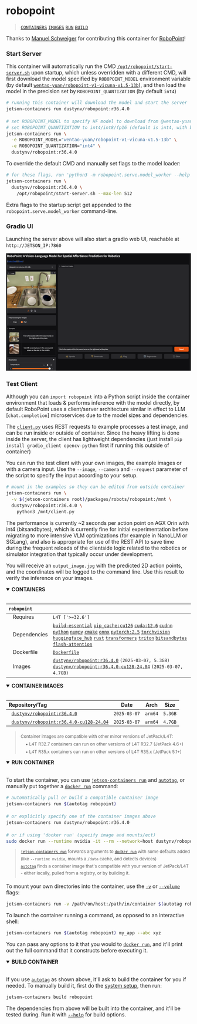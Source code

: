 # robopoint

> [`CONTAINERS`](#user-content-containers) [`IMAGES`](#user-content-images) [`RUN`](#user-content-run) [`BUILD`](#user-content-build)

Thanks to [Manuel Schweiger](https://github.com/mschweig) for contributing this container for [RoboPoint](https://robo-point.github.io/)!

### Start Server

This container will automatically run the CMD [`/opt/robopoint/start-server.sh`](start-server.sh) upon startup, which unless overridden with a different CMD, will first download the model specified by `ROBOPOINT_MODEL` environment variable (by default [`wentao-yuan/robopoint-v1-vicuna-v1.5-13b`](https://huggingface.co/wentao-yuan/robopoint-v1-vicuna-v1.5-13b)), and then load the model in the precision set by `ROBOPOINT_QUANTIZATION` (by default `int4`)

```bash
# running this container will download the model and start the server
jetson-containers run dustynv/robopoint:r36.4.0

# set ROBOPOINT_MODEL to specify HF model to download from @wentao-yuan (or local path)
# set ROBOPOINT_QUANTIZATION to int4/int8/fp16 (default is int4, with bitsandbytes --load_in_4bit)
jetson-containers run \
  -e ROBOPOINT_MODEL="wentao-yuan/robopoint-v1-vicuna-v1.5-13b" \
  -e ROBOPOINT_QUANTIZATION="int4" \
  dustynv/robopoint:r36.4.0
```

To override the default CMD and manually set flags to the model loader:

```bash
# for these flags, run 'python3 -m robopoint.serve.model_worker --help'
jetson-containers run \
  dustynv/robopoint:r36.4.0 \
    /opt/robopoint/start-server.sh --max-len 512
```

Extra flags to the startup script get appended to the `robopoint.serve.model_worker` command-line.

### Gradio UI

Launching the server above will also start a gradio web UI, reachable at `http://JETSON_IP:7860`

<img src="gradio.png" alt="Gradio UI" width="900"/>

### Test Client

Although you can `import robopoint` into a Python script inside the container environment that loads & performs inference with the model directly, by default RoboPoint uses a client/server architecture similar in effect to LLM [`chat.completion`] microservices due to the model sizes and dependencies.  

The [`client.py`](client.py) uses REST requests to example processes a test image, and can be run inside or outside of container.  Since the heavy lifting is done inside the server, the client has lightweight dependencies (just install `pip install gradio_client opencv-python` first if running this outside of container)

You can run the test client with your own images, the example images or with a camera input. Use the `--image`, `--camera` and `--request` parameter of the script to specify the input according to your setup. 

```bash
# mount in the examples so they can be edited from outside container
jetson-containers run \
  -v $(jetson-containers root)/packages/robots/robopoint:/mnt \
  dustynv/robopoint:r36.4.0 \
    python3 /mnt/client.py
```

The performance is currently ~2 seconds per action point on AGX Orin with int4 (bitsandbytes), which is currently fine for initial experimentation before migrating to more intensive VLM optimizations (for example in NanoLLM or SGLang), and also is appropriate for use of the REST API to save time during the frequent reloads of the clientside logic related to the robotics or simulator integration that typically occur under development.

You will receive an `output_image.jpg` with the predicted 2D action points, and the coordinates will be logged to the command line. Use this result to verify the inference on your images.
<details open>
<summary><b><a id="containers">CONTAINERS</a></b></summary>
<br>

| **`robopoint`** | |
| :-- | :-- |
| &nbsp;&nbsp;&nbsp;Requires | `L4T ['>=32.6']` |
| &nbsp;&nbsp;&nbsp;Dependencies | [`build-essential`](/packages/build/build-essential) [`pip_cache:cu126`](/packages/cuda/cuda) [`cuda:12.6`](/packages/cuda/cuda) [`cudnn`](/packages/cuda/cudnn) [`python`](/packages/build/python) [`numpy`](/packages/numeric/numpy) [`cmake`](/packages/build/cmake/cmake_pip) [`onnx`](/packages/ml/onnx) [`pytorch:2.5`](/packages/pytorch) [`torchvision`](/packages/pytorch/torchvision) [`huggingface_hub`](/packages/llm/huggingface_hub) [`rust`](/packages/build/rust) [`transformers`](/packages/llm/transformers) [`triton`](/packages/ml/triton) [`bitsandbytes`](/packages/llm/bitsandbytes) [`flash-attention`](/packages/llm/flash-attention) |
| &nbsp;&nbsp;&nbsp;Dockerfile | [`Dockerfile`](Dockerfile) |
| &nbsp;&nbsp;&nbsp;Images | [`dustynv/robopoint:r36.4.0`](https://hub.docker.com/r/dustynv/robopoint/tags) `(2025-03-07, 5.3GB)`<br>[`dustynv/robopoint:r36.4.0-cu128-24.04`](https://hub.docker.com/r/dustynv/robopoint/tags) `(2025-03-07, 4.7GB)` |

</details>

<details open>
<summary><b><a id="images">CONTAINER IMAGES</a></b></summary>
<br>

| Repository/Tag | Date | Arch | Size |
| :-- | :--: | :--: | :--: |
| &nbsp;&nbsp;[`dustynv/robopoint:r36.4.0`](https://hub.docker.com/r/dustynv/robopoint/tags) | `2025-03-07` | `arm64` | `5.3GB` |
| &nbsp;&nbsp;[`dustynv/robopoint:r36.4.0-cu128-24.04`](https://hub.docker.com/r/dustynv/robopoint/tags) | `2025-03-07` | `arm64` | `4.7GB` |

> <sub>Container images are compatible with other minor versions of JetPack/L4T:</sub><br>
> <sub>&nbsp;&nbsp;&nbsp;&nbsp;• L4T R32.7 containers can run on other versions of L4T R32.7 (JetPack 4.6+)</sub><br>
> <sub>&nbsp;&nbsp;&nbsp;&nbsp;• L4T R35.x containers can run on other versions of L4T R35.x (JetPack 5.1+)</sub><br>
</details>

<details open>
<summary><b><a id="run">RUN CONTAINER</a></b></summary>
<br>

To start the container, you can use [`jetson-containers run`](/docs/run.md) and [`autotag`](/docs/run.md#autotag), or manually put together a [`docker run`](https://docs.docker.com/engine/reference/commandline/run/) command:
```bash
# automatically pull or build a compatible container image
jetson-containers run $(autotag robopoint)

# or explicitly specify one of the container images above
jetson-containers run dustynv/robopoint:r36.4.0

# or if using 'docker run' (specify image and mounts/ect)
sudo docker run --runtime nvidia -it --rm --network=host dustynv/robopoint:r36.4.0
```
> <sup>[`jetson-containers run`](/docs/run.md) forwards arguments to [`docker run`](https://docs.docker.com/engine/reference/commandline/run/) with some defaults added (like `--runtime nvidia`, mounts a `/data` cache, and detects devices)</sup><br>
> <sup>[`autotag`](/docs/run.md#autotag) finds a container image that's compatible with your version of JetPack/L4T - either locally, pulled from a registry, or by building it.</sup>

To mount your own directories into the container, use the [`-v`](https://docs.docker.com/engine/reference/commandline/run/#volume) or [`--volume`](https://docs.docker.com/engine/reference/commandline/run/#volume) flags:
```bash
jetson-containers run -v /path/on/host:/path/in/container $(autotag robopoint)
```
To launch the container running a command, as opposed to an interactive shell:
```bash
jetson-containers run $(autotag robopoint) my_app --abc xyz
```
You can pass any options to it that you would to [`docker run`](https://docs.docker.com/engine/reference/commandline/run/), and it'll print out the full command that it constructs before executing it.
</details>
<details open>
<summary><b><a id="build">BUILD CONTAINER</b></summary>
<br>

If you use [`autotag`](/docs/run.md#autotag) as shown above, it'll ask to build the container for you if needed.  To manually build it, first do the [system setup](/docs/setup.md), then run:
```bash
jetson-containers build robopoint
```
The dependencies from above will be built into the container, and it'll be tested during.  Run it with [`--help`](/jetson_containers/build.py) for build options.
</details>
